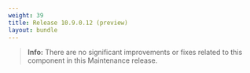 ```yaml
---
weight: 39
title: Release 10.9.0.12 (preview)
layout: bundle
---
```


<!--10.9.0.7 - 10.9.0.12-->

><b>Info:</b> There are no significant improvements or fixes related to this component in this Maintenance release.
